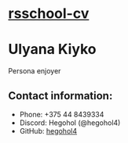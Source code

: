 # [rsschool-cv]()

# Ulyana Kiyko
Persona enjoyer

## Contact information:

* Phone: +375 44 8439334
* Discord: Hegohol (@hegohol4)
* GitHub: [hegohol4](https://github.com/hegohol4)

